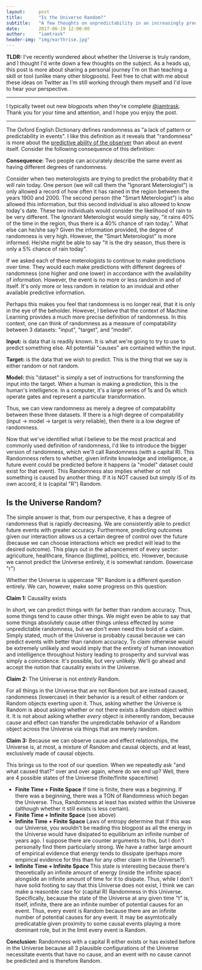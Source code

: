 ```yaml
---
layout:     post
title:      "Is the Universe Random?"
subtitle:   "A few thoughts on unpredictability in an increasingly predictable world..."
date:       2017-06-19 12:00:00
author:     "iamtrask"
header-img: "img/earthrise.jpg"
---
```


<p><b>TLDR:</b> I've recently wondered about whether the Universe is truly random, and I thought I'd write down a few thoughts on the subject. As a heads up, this post is more about sharing a personal journey I'm on than teaching a skill or tool (unlike many other blogposts). Feel free to chat with me about these ideas on Twitter as I'm still working through them myself and I'd love to hear your perspective.</p>

<hr />
<p>I typically tweet out new blogposts when they're complete <a href="https://twitter.com/iamtrask">@iamtrask</a>. Thank you for your time and attention, and I hope you enjoy the post.</p>
<hr />

<p>The Oxford English Dictionary defines randomness as "a lack of pattern or predictability in events". I like this definition as it reveals that "randomness" is more about the <u>predictive ability of the observer</u> than about an event itself. Consider the following consequence of this definition:</p>

<p><b>Consequence:</b> Two people can accurately describe the same event as having different degrees of randomness.</p>

<p>Consider when two meterologists are trying to predict the probability that it will rain today. One person (we will call them the "Ignorant Meterologist") is only allowed a record of how often it has rained in the region between the years 1900 and 2000. The second person (the "Smart Meterologist") is also allowed this information, but this second individual is also allowed to know today's date. These two individuals would consider the likelihood of rain to be very different. The Ignorant Meterologist would simply say, "it rains 40% of the time in the region, thus there is a 40% chance of rain today.". What else can he/she say? Given the information provided, the degree of randomness is very high. However, the "Smart Meterologist" is more informed. He/she might be able to say "it is the dry season, thus there is only a 5% chance of rain today".</p>

<p>If we asked each of these meterologists to continue to make predictions over time. They would each make predictions with different degrees of randomness (one higher and one lower) in accordance with the availability of information. However, the event is no more or less random in and of itself. It's only more or less random in relation to an invidual and other available predictive information. </p>

<p>Perhaps this makes you feel that randomness is no longer real, that it is only in the eye of the beholder. However, I believe that the context of Machine Learning provides a much more precise definition of randomness. In this context, one can think of randomness as a measure of compatability between 3 datasets: "input", "target", and "model".</p>

<p><b>Input:</b> is data that is readily known. It is what we're going to try to use to predict something else. All potential "causes" are contained within the input.</p>

<p><b>Target:</b> is the data that we wish to predict. This is the thing that we say is either random or not random.</p>

<p><b>Model:</b> this "dataset" is simply a set of instructions for transforming the input into the target. When a human is making a prediction, this is the human's intelligence. In a computer, it's a large series of 1s and 0s which operate gates and represent a particular transformation.</p>

<p>Thus, we can view randomness as merely a degree of compatability between these three datasets. If there is a high degree of compatability (input -> model -> target is very reliable), then there is a low degree of randomness.</p>

<p>Now that we've identified what I believe to be the most practical and commonly used definition of randomness, I'd like to introduce the bigger version of randomness, which we'll call Randomness (with a capital R). This Randomness refers to whether, given infinite knowledge and intelligence, a future event could be predicted before it happens (a "model" dataset could exist for that event). This Randomness also implies whether or not something is caused by another thing. If it is NOT caused but simply IS of its own accord, it is (capital "R") Random.</p>

<h2 class="section-heading">Is the Universe Random?</h2>

<p>The simple answer is that, from our perspective, it has a degree of randomness that is rapidly decreasing. We are consistently able to predict future events with greater accuracy. Furthermore, predicting outcomes given our interaction allows us a certain degree of control over the future (because we can choose interactions which we predict will lead to the desired outcome). This plays out in the advancement of every sector: agriculture, healthcare, finance (bigtime), politics, etc. However, because we cannot predict the Universe entirely, it is somewhat random. (lowercase "r")</p>

<p>Whether the Universe is uppercase "R" Random is a different question entirely. We can, however, make some progress on this question:</p>

<p><b>Claim 1:</b> Causality exists</p>

<p>In short, we can predict things with far better than random accuracy. Thus, some things tend to cause other things. We might even be able to say that some things absolutely cause other things unless effected by some unpredictable randomness, but we don't even need this bold of a claim. Simply stated, much of the Universe is probably causal because we can predict events with better than random accuracy. To claim otherwise would be extremely unlikely and would imply that the entirety of human innovation and intelligence throughout history leading to prosperity and survival was simply a coincidence. It's possible, but very unlikely. We'll go ahead and accept the notion that causality exists in the Universe.</p>

<p><b>Claim 2:</b> The Universe is not <i>entirely</i> Random.</p>

<p>For all things in the Universe that are not Random but are instead caused, randomness (lowercase) in their behavior is a result of either random or Random objects exerting upon it. Thus, asking whether the Universe is Random is about asking whether or not there exists a Random object within it. It is not about asking whether <i>every</i> object is inherently random, because cause and effect can transfer the unpredictable behavior of a Random object across the Universe via things that are merely random.</p>

<p><b>Claim 3:</b> Because we can observe cause and effect relationships, the Universe is, at most, a mixture of Random and causal objects, and at least, exclusively made of causal objects.</p>

<p>This brings us to the root of our question. When we repeatedly ask "and what caused that?" over and over again, where do we end up? Well, there are 4 possible states of the Universe (finite/finite space/time)</p>

<ul>
	<li><b>Finite Time + Finite Space</b> If time is finite, there was a beginning. If there was a beginning, there was a TON of Randomness which began the Universe. Thus, Randomness at least has existed within the Universe (although whether it still exists is less certain).</li>
	<li><b>Finite Time + Infinite Space</b> (see above)</li>
	<li><b>Infinite Time + Finite Space</b> Laws of entropy determine that if this was our Universe, you wouldn't be reading this blogpost as all the energy in the Universe would have disipated to equilibrium an infinite number of years ago. I suppose there are counter arguments to this, but I don't personally find them particularly strong. We have a rather large amount of empirical evidence that energy tends to dissipate (perhaps more empirical evidence for this than for any other claim in the Universe?).</li>
	<li><b>Infinite Time + Infinite Space</b> This state is interesting because there's theoretically an infinite amount of energy (inside the infinite space) alongside an infinite amount of time for it to disipate. Thus, while I don't have solid footing to say that this Universe does not exist, I think we can make a reasonble case for (capital R) Randomness in this Universe. Specifically, because the state of the Universe at any given time "t" is, itself, infinite, there are an infinite number of potential causes for an event. Thus, every event is Random because there are an infinite number of potential causes for any event. It may be asymtotically predicatable given proximity to some causal events playing a more dominant role, but in the limit every event is Random.</li>
</ul>

<p><b>Conclusion:</b> Randomness with a capital R either exists or has existed before in the Universe because all 3 plausible configurations of the Universe necessitate events that have no cause, and an event with no cause cannot be predicted and is therefore Random.</p>




























<!-- <p>To the extent that there are varying degrees of randomness, there are varying degrees of ignorance. Someone might say, "I know for sure that the temperature today will be between -100 degrees and 200 degrees". This statement can be said with a high degree of certainty, even though the same person will have almost no ability to tell exact temperature down to the 10th decimal point. Thus, degrees of randomness correspond to degrees of ignorance about a problem. In this case, there is a degree of randomness within the temperature on any given day, but there is also some structure, allowing wide ranges to be predicted with great accuracy.</p>

<p>Additionally, it follows that two different individuals can perceive the same pattern as being random or not. Perhaps this is the best case for randomness simply measuring the ignorance of an individual. Two individuals of varying degrees of intelligence can look at the same pattern and accurately describe it as more or less random. A laymen might say "it rains 40% of the days of the year, thus today's chance of rain is 40%". However, a meterologist would find less randomness in the patterns of rain within a region than a non-meterologist. A meterologist might claim, "well, it is the spring, and in the spring it rains on 60% of days." Thus, the same pattern can be perceived as being more or less random by two individuals. One person has identifed an additional piece of structure that the other has not realized (the season of year). Neither person is incorrect. Both accurately describe the degree of randomness in their world with respect to the rain. Given two individuals with varying amounts of information/intelligence, the same phenomenon can have a different degree of randomness.<p> -->

<!-- <p><b>Point 1:</b> Randomness does not exist, only lack of information and/or intelligence.</p>

<p>Despite how much like the definition above, I'd like to refine it a bit with a different perspective. "pattern or predictability" is really a state of relationship between three datasets. Something is predictable if one dataset can be transformed into the other using a method described in the third. In the case of Machine Learning, the two datasets are our "input" and "target" datasets, and the third dataset is our "model" (or a set of instructions for their transformation). Thus, randomness is a measurement of compatability between these three datasets. If the "input" dataset is lacking or the "model" dataset is inaccurate, there is a high degree of randomness. If, however, the input dataset can be perfectly transformed into the target dataset using the model, then randomness is low".</p>

<p>This fits with the more common description of "randomness" where we simply consider the "model" to be a human. Either the human has the ability to take input data and transform it into a target or not.</p>





<p><b>Point 2:</b> Randomness is only a measure of ignorance.</p>



<p>Consider perhaps the most extreme example of this: random number generation. In Computer Science, it is common practice to have fully determinate random number generation. What does this mean? It means that we can generate the <i>exact same random numbers</i> multiple times. To the outside eye reading the numbers, no identifiable pattern could be found. However, if one knows the key and the method for generation, one can produce the sequence exactly. Consider this example:</p>

<iframe src="https://trinket.io/embed/python3/6640886a7f" width="100%" height="356" frameborder="0" marginwidth="0" marginheight="0" allowfullscreen></iframe>

<p>This begs the question. Are these numbers random or not? If I simply showed you a sequence of numbers:</p>

<pre>
1203331985376754
583140786735941
1134687094167102
22057784828280
496650415399687
575015241940526
633895258015519
117435265909307
526453411549069
800599726470883
</pre>

<p>you could confidently say that they are quite random. Even more so, if I asked you to predict what the next number would be, you would have almost no ability to accurately predict it (because the pattern is completely random to you). However, if you have the code that can generate these numbers, you can predict the next number exactly with 100% confidence. So, are these numbers random or not? Well, it depends on whether or not you have the code to generate them. Your measure of randomness is based on your level of knowledge. If you are ignorant, these numbers are ~perfectly random. If you are not, they are perfectly NOT random.</p> -->

<!-- <h2 class="section-heading">Is the Universe Random?</h2>

<p>The simple answer is that, from our perspective, it has a degree of randomness that is rapidly decreasing. We are consistently able to predict future events with greater accuracy. Furthermore, predicting outcomes given our interaction allows us a certain degree of control over the future. This plays out in the advancement of every sector: agriculture, healthcare, finance (bigtime), politics,... and maybe even religion.</p>

<p>So that answer is pretty easy when asked from this perspective, but the next question is a bit harder. Is the Universe <i>truly</i> Random? We'll use Random with a capital "R" to denote a randomness that is impossible to predict. In other words, given absolute knowledge of the entire Universe, something that is Random is something that truly cannot be predicted given the state of every/any other object in the Universe. Furthermore, it is also something that cannot be "caused". Something that is Random is simply a standalone "effect".</p>

<p>To answer this question, let's start with what we know. There are some events that we can predict with better than random accuracy. Thus, we know there is some notion of causality in the Universe. The real mystery isn't what we can predict, it's the origin of what we cannot predict. Do we make mistakes in our predictions based on a lack of knowledge/intelligence or is there a truely Random object somewhere in the Universe that continually "shakes things up" (think "butterfly effect") adding noise to the causality.</p>

<p>Now, let's assume that science and technology progresses enough to where we learn every cause/effect relationship out there. Where does this put us? In my mind, this breaks down into 4 Universes. One with/without one or more sources of Randomness, and one that is either finite or infinite. Let's take these four scenarios one by one.</p> 

<p>In my opinion, we can eliminate one of these Universes as a contradiction. A Universe that is truly infinite but not Random is impossible. Why? An infinite Universe means that there is an infinite number of potential causes. An infinite number of causes with non-zero probability is Random. No amount of study or knowledge will ever quantify the state of all relevant causes. The probability of an event can only be asymtotically approached. Thus, a Universe must either be Random or finite.</p>
 -->


<!-- 
<h2 class="section-heading">Searching for Randomness in the Universe</h2>

<p>Well, one place to start is simply where you are. What is causing the thing in front of you? Several things? What caused those? Many more things? What caused those? Before long, it should become quiet evident that there is simply too many things for you to ever fully understand everything. Even just holding it in your brain is impossible. Collecting the data is impossible...</p>

<p>This is actually an interesting place to stop and smell the roses. Remember, randomness is not about reality. It's about your level of knowledge. Furthermore, we just quickly realized that your level of knowledge (in isolation) is certainly too small to ever account for the randomness of the Universe. Thus, no matter how hard you look (on your own), you will undoubtedly never be able to chase this causality train to the beginning. However, mankind has invented a tool for this: the historical record.</p>

<p>The historical record is an amazing thing. It allows me to search for causality my entire life, write down the causes I find, and pass it on to the next individual. Thus, the next person can pick up where I left off. Note, the scientific record is an important subset of this record, but truly we pass on useful information about reality and the Universe through far more than just scientific journals.</p>

<p>So, what does it mean for you to take the ideas of someone before you? Well, the whole point of the system is that you don't have to go investigate these things yourself. Instead, you choose to have a degree of belief that they are accurate findings. Furthermore, this reduces the randomness you see in the world <i>substantially</i>. In fact, I'd bet that 99% of the non-randomness (structure) in your world is a result of someone else teaching you what they have learned themselves. Reading, writing, arithmetic, culture, occupation, science, art... all these things are passed down from generation to generation. Furthermore, these are how you interpret reality. Even our earlier analogy of meterology. No modern meterologist re-discovers everything he/she uses to predict the rain. Instead, they reduce the randomness in their predictions by believing that others have performed accurate investigations themselves. Now, what is randomness? It's a degree of intelligence about a pattern. To simplify, belief reduces randomness.</p>

<p>Now, you might slightly reject this statement (frankly, as I do). After all, we have empirical evidence on the accuracy by which our own beliefs may predict the future. If we take on random beliefs, we're going to find out pretty quickly. If I suddenly believe that english letters are actually math numbers and vice versa, I'm going to have a really hard time predicting reality based on what I read. So, there's this notion of testing beliefs based on how well they are able to help us predict our world. We are more likely to accept a belief if it is able to help us predict the future events.</p>.

<p>Damn... the human condition... what an amazing limitation.</p>

Argument: no two things are exactly alike





 -->








